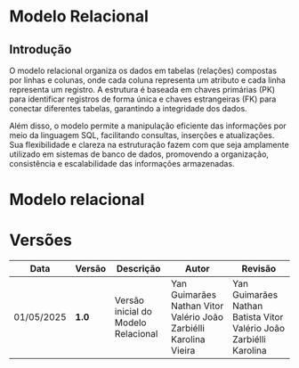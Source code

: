 # Modelo Relacional

## Introdução

O modelo relacional organiza os dados em tabelas (relações) compostas por linhas e colunas, onde cada coluna representa um atributo e cada linha representa um registro. A estrutura é baseada em chaves primárias (PK) para identificar registros de forma única e chaves estrangeiras (FK) para conectar diferentes tabelas, garantindo a integridade dos dados.

Além disso, o modelo permite a manipulação eficiente das informações por meio da linguagem SQL, facilitando consultas, inserções e atualizações. Sua flexibilidade e clareza na estruturação fazem com que seja amplamente utilizado em sistemas de banco de dados, promovendo a organização, consistência e escalabilidade das informações armazenadas.

# Modelo relacional

# Versões

| Data       | Versão  | Descrição                           | Autor                                                             | Revisão                                                            |
| ---------- | ------- | ----------------------------------- | ----------------------------------------------------------------- | ------------------------------------------------------------------ |
| 01/05/2025 | **1.0** | Versão inicial do Modelo Relacional | Yan Guimarães Nathan Vitor Valério João Zarbiélli Karolina Vieira | Yan Guimarães Nathan Batista Vitor Valério João Zarbiélli Karolina |
